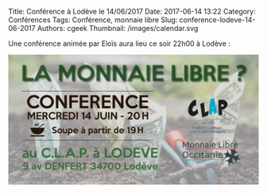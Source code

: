 Title: Conférence à Lodève le 14/06/2017
Date: 2017-06-14 13:22
Category: Conférences
Tags: Conférence, monnaie libre
Slug: conference-lodeve-14-06-2017
Authors: cgeek
Thumbnail: /images/calendar.svg

Une conférence animée par Eloïs aura lieu ce soir 22h00 à Lodève :

[![]({filename}/../images/evenements/conf-elois-lodeve.png)](https://www.monnaielibreoccitanie.org/event/1ere-conference-monnaie-libre-a-lodeve/)